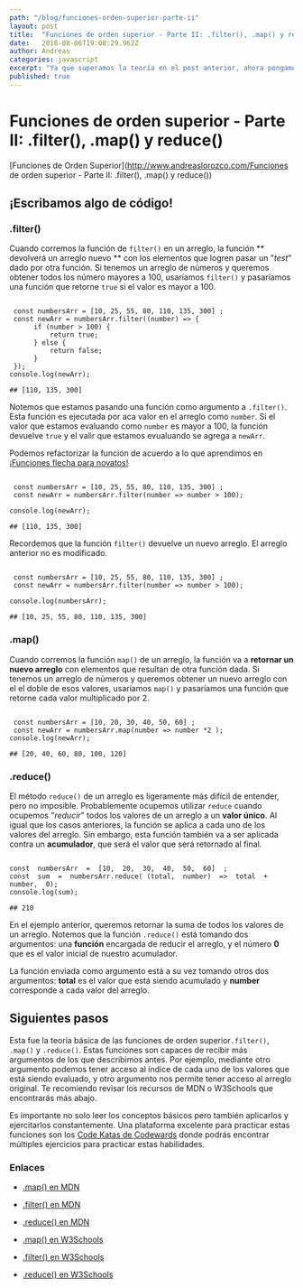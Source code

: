 ```yaml
---
path: "/blog/funciones-orden-superior-parte-ii"
layout: post
title:  "Funciones de orden superior - Parte II: .filter(), .map() y reduce()"
date:   2018-08-06T19:08:29.962Z
author: Andreas
categories: javascript
excerpt: "Ya que superamos la teoría en el post anterior, ahora pongamos en práctica lo aprendido con un poco de código."
published: true
---
```


# Funciones de orden superior - Parte II: .filter(), .map() y reduce()

[Funciones de Orden Superior](http://www.andreaslorozco.com/Funciones de orden superior - Parte II: .filter(), .map() y reduce())

##  ¡Escribamos algo de código!

###  .filter()

Cuando corremos la función de `filter()` en un arreglo, la función ** devolverá un arreglo nuevo ** con los elementos que logren pasar un "*test*" dado por otra función. Si tenemos un arreglo de números y queremos obtener todos los número mayores a 100, usaríamos `filter()` y pasaríamos una función que retorne `true` si el valor es mayor a 100.

```javascript{numberLines: true}

 const numbersArr = [10, 25, 55, 80, 110, 135, 300] ;
 const newArr = numbersArr.filter((number) => {
	  if (number > 100) {
		  return true;
	  } else {
		  return false;
	  }
 });
console.log(newArr);

## [110, 135, 300]

```  

Notemos que estamos pasando una función como argumento a `.filter()`. Esta función es ejecutada por aca valor en el arreglo como `number`. Si el valor que estamos evaluando como `number` es mayor a 100, la función devuelve `true` y el valir que estamos evualuando se agrega a `newArr`.

Podemos refactorizar la función de acuerdo a lo que aprendimos en [¡Funciones flecha para novatos!](http://www.andreaslorozco.com/blog/funciones-flecha)

```javascript{numberLines: true}

 const numbersArr = [10, 25, 55, 80, 110, 135, 300] ;
 const newArr = numbersArr.filter(number => number > 100);
 
console.log(newArr);

## [110, 135, 300]

```

Recordemos que la función `filter()` devuelve un nuevo arreglo. El arreglo anterior no es modificado.

```javascript{numberLines: true}

 const numbersArr = [10, 25, 55, 80, 110, 135, 300] ;
 const newArr = numbersArr.filter(number => number > 100);
 
console.log(numbersArr);

## [10, 25, 55, 80, 110, 135, 300]

```

###  .map()

Cuando corremos la función `map()` de un arreglo, la función va a **retornar un nuevo arreglo** con elementos que resultan de otra función dada. Si tenemos un arreglo de números y queremos obtener un nuevo arreglo con el el doble de esos valores, usaríamos `map()` y pasaríamos una función que retorne cada valor multiplicado por 2.

```javascript{numberLines: true}

 const numbersArr = [10, 20, 30, 40, 50, 60] ;
 const newArr = numbersArr.map(number => number *2 );
console.log(newArr);

## [20, 40, 60, 80, 100, 120]

```

###  .reduce()

El método `reduce()` de un arreglo es ligeramente más difícil de entender, pero no imposible. Probablemente ocupemos utilizar `reduce` cuando ocupemos "*reducir*" todos los valores de un arreglo a un **valor único**. Al igual que los casos anteriores, la función se aplica a cada uno de los valores del arreglo. Sin embargo, esta función también va a ser aplicada contra un **acumulador**, que será el valor que será retornado al final.

```javascript{numberLines: true}

const  numbersArr  =  [10,  20,  30,  40,  50,  60]  ;
const  sum  =  numbersArr.reduce( (total,  number)  =>  total  +  number,  0);
console.log(sum);

## 210

```

En el ejemplo anterior, queremos retornar la suma de todos los valores de un arreglo. Notemos que la función `.reduce()` está tomando dos argumentos: una **función** encargada de reducir el arreglo, y el número **0** que es el valor inicial de nuestro acumulador.

La función enviada como argumento está a su vez tomando otros dos argumentos: **total** es el valor que está siendo acumulado y **number** corresponde a cada valor del arreglo.

## Siguientes pasos

Esta fue la teoría básica de las funciones de orden superior`.filter()`, `.map()` y `.reduce()`. Estas funciones son capaces de recibir más argumentos de los que describimos antes. Por ejemplo, mediante otro argumento podemos tener acceso al índice de cada uno de los valores que está siendo evaluado, y otro argumento nos permite tener acceso al arreglo original. Te recomiendo revisar los recursos de MDN o W3Schools que encontrarás más abajo.

Es importante no solo leer los conceptos básicos pero también aplicarlos y ejercitarlos constantemente. Una plataforma excelente para practicar estas funciones son los [Code Katas de Codewards](https://www.codewars.com/kata/latest/my-languages) donde podrás encontrar múltiples ejercicios para practicar estas habilidades.
  

###  Enlaces

  

*  [.map() en MDN](https://developer.mozilla.org/en-US/docs/Web/JavaScript/Reference/Global_Objects/Array/map)

*  [.filter() en MDN](https://developer.mozilla.org/en-US/docs/Web/JavaScript/Reference/Global_Objects/Array/filter)

*  [.reduce() en MDN](https://developer.mozilla.org/en-US/docs/Web/JavaScript/Reference/Global_Objects/Array/reduce)

*  [.map() en W3Schools](https://www.w3schools.com/jsref/jsref_map.asp)

*  [.filter() en W3Schools](https://www.w3schools.com/jsref/jsref_filter.asp)
 
*  [.reduce() en W3Schools](https://www.w3schools.com/jsref/jsref_reduce.asp)
